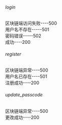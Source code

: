 


###### login
区块链端访问失败----500<br>
用户名不存在-----501<br>
密码错误-----502<br>
成功----200

###### register
区块链端异常----500<br>
用户名已存在----501<br>
注册成功----200

###### update_passcode
区块链端异常----500<br>
更改成功----200<br>
